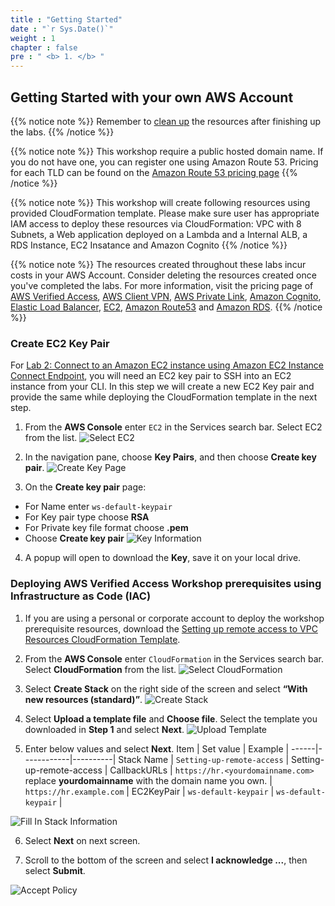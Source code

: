 ```yaml
---
title : "Getting Started"
date : "`r Sys.Date()`"
weight : 1
chapter : false
pre : " <b> 1. </b> "
---
```


## Getting Started with your own AWS Account

{{% notice note %}}
Remember to [clean up](../5-Summary/5.2-CleanUpResources/) the resources after finishing up the labs.
{{% /notice %}}

{{% notice note %}}
This workshop require a public hosted domain name. If you do not have one, you can register one using Amazon Route 53. Pricing for each TLD can be found on the [Amazon Route 53 pricing page](https://aws.amazon.com/route53/pricing/)
{{% /notice %}}

{{% notice note %}}
This workshop will create following resources using provided CloudFormation template. Please make sure user has appropriate IAM access to deploy these resources via CloudFormation: VPC with 8 Subnets, a Web application deployed on a Lambda and a Internal ALB, a RDS Instance, EC2 Insatance and Amazon Cognito
{{% /notice %}}

{{% notice note %}}
The resources created throughout these labs incur costs in your AWS Account. Consider deleting the resources created once you've completed the labs. For more information, visit the pricing page of [AWS Verified Access](https://aws.amazon.com/verified-access/pricing/), [AWS Client VPN](https://aws.amazon.com/vpn/pricing/), [AWS Private Link](https://aws.amazon.com/vpn/pricing/), [Amazon Cognito](https://aws.amazon.com/cognito/pricing/), [Elastic Load Balancer](https://aws.amazon.com/elasticloadbalancing/pricing/), [EC2](https://aws.amazon.com/ec2/pricing/), [Amazon Route53](https://aws.amazon.com/route53/pricing/) and [Amazon RDS](https://aws.amazon.com/rds/pricing/).
{{% /notice %}}

### Create EC2 Key Pair
For [Lab 2: Connect to an Amazon EC2 instance using Amazon EC2 Instance Connect Endpoint](../3-UsingEC2ConnectEndpoint/), you will need an EC2 key pair to SSH into an EC2 instance from your CLI. In this step we will create a new EC2 Key pair and provide the same while deploying the CloudFormation template in the next step.

1. From the **AWS Console** enter `EC2` in the Services search bar. Select EC2 from the list.
![Select EC2](/images/1/0001.png?featherlight=false&width=70pc)

2. In the navigation pane, choose **Key Pairs**, and then choose **Create key pair**.
![Create Key Page](/images/1/0002.png?featherlight=false&width=70pc)

3. On the **Create key pair** page:
- For Name enter `ws-default-keypair`
- For Key pair type choose **RSA**
- For Private key file format choose **.pem**
- Choose **Create key pair**
![Key Information](/images/1/0003.png?featherlight=false&width=50pc)

4. A popup will open to download the **Key**, save it on your local drive.

### Deploying AWS Verified Access Workshop prerequisites using Infrastructure as Code (IAC)
1. If you are using a personal or corporate account to deploy the workshop prerequisite resources, download the [Setting up remote access to VPC Resources CloudFormation Template](https://static.us-east-1.prod.workshops.aws/public/b48f9348-def9-4cda-8c1f-784513ea7534/static/selfhostedworkshop.yaml).

2. From the **AWS Console** enter `CloudFormation` in the Services search bar. Select **CloudFormation** from the list.
![Select CloudFormation](/images/1/0004.png?featherlight=false&width=70pc)

3. Select **Create Stack** on the right side of the screen and select **“With new resources (standard)”**.
![Create Stack](/images/1/0005.png?featherlight=false&width=70pc)

4. Select **Upload a template file** and **Choose file**. Select the template you downloaded in **Step 1** and select **Next**.
![Upload Template](/images/1/0006.png?featherlight=false&width=70pc)

5. Enter below values and select **Next**.
Item | Set value | Example  |
------|------------|----------|
Stack Name | `Setting-up-remote-access` | Setting-up-remote-access |
CallbackURLs | `https://hr.<yourdomainname.com>` replace **yourdomainname** with the domain name you own. | `https://hr.example.com` |
EC2KeyPair | `ws-default-keypair` | `ws-default-keypair` |

![Fill In Stack Information](/images/1/0007.png?featherlight=false&width=70pc)

6. Select **Next** on next screen.

7. Scroll to the bottom of the screen and select **I acknowledge ...**, then select **Submit**.

![Accept Policy](/images/1/0008.png?featherlight=false&width=70pc)
